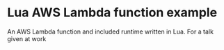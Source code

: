 # Lua AWS Lambda function example

An AWS Lambda function and included runtime written in Lua. For a talk given at work
